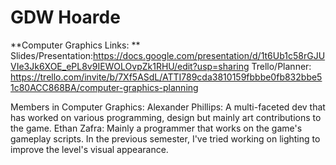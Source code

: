 # GDW Hoarde
 
**Computer Graphics Links: **
Slides/Presentation:https://docs.google.com/presentation/d/1t6Ub1c58rGJUVIe3Jk6XOE_ePL8v9IEWOLOvpZk1RHU/edit?usp=sharing
Trello/Planner: https://trello.com/invite/b/7Xf5ASdL/ATTI789cda3810159fbbbe0fb832bbe51c80ACC868BA/computer-graphics-planning

Members in Computer Graphics:
Alexander Phillips: A multi-faceted dev that has worked on various programming, design but mainly art contributions to the game.
Ethan Zafra: Mainly a programmer that works on the game's gameplay scripts. In the previous semester, I've tried working on lighting to improve the level's visual appearance.
